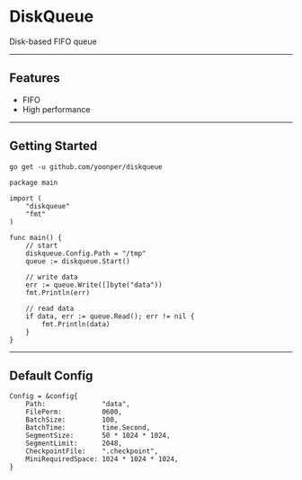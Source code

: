 # DiskQueue

Disk-based FIFO queue

---

## Features

- FIFO
- High performance

---

## Getting Started

```
go get -u github.com/yoonper/diskqueue
```

```
package main

import (
	"diskqueue"
	"fmt"
)

func main() {
	// start
	diskqueue.Config.Path = "/tmp"
	queue := diskqueue.Start()

	// write data
	err := queue.Write([]byte("data"))
	fmt.Println(err)

	// read data
	if data, err := queue.Read(); err != nil {
		fmt.Println(data)
	}
}
```

---

## Default Config

```
Config = &config{
	Path:              "data",
	FilePerm:          0600,
	BatchSize:         100,
	BatchTime:         time.Second,
	SegmentSize:       50 * 1024 * 1024,
	SegmentLimit:      2048,
	CheckpointFile:    ".checkpoint",
	MiniRequiredSpace: 1024 * 1024 * 1024,
}
```
